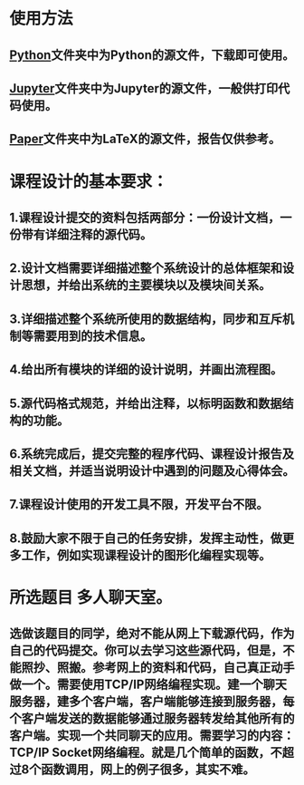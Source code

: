 # 使用方法
## [Python](/Python/)文件夹中为Python的源文件，下载即可使用。
## [Jupyter](/Jupyter/)文件夹中为Jupyter的源文件，一般供打印代码使用。
## [Paper](/Paper/)文件夹中为LaTeX的源文件，报告仅供参考。
# 课程设计的基本要求：
## 1.课程设计提交的资料包括两部分：一份设计文档，一份带有详细注释的源代码。
## 2.设计文档需要详细描述整个系统设计的总体框架和设计思想，并给出系统的主要模块以及模块间关系。
## 3.详细描述整个系统所使用的数据结构，同步和互斥机制等需要用到的技术信息。
## 4.给出所有模块的详细的设计说明，并画出流程图。
## 5.源代码格式规范，并给出注释，以标明函数和数据结构的功能。
## 6.系统完成后，提交完整的程序代码、课程设计报告及相关文档，并适当说明设计中遇到的问题及心得体会。
## 7.课程设计使用的开发工具不限，开发平台不限。
## 8.鼓励大家不限于自己的任务安排，发挥主动性，做更多工作，例如实现课程设计的图形化编程实现等。
# 所选题目  多人聊天室。
## 选做该题目的同学，绝对不能从网上下载源代码，作为自己的代码提交。你可以去学习这些源代码，但是，不能照抄、照搬。参考网上的资料和代码，自己真正动手做一个。需要使用TCP/IP网络编程实现。建一个聊天服务器，建多个客户端，客户端能够连接到服务器，每个客户端发送的数据能够通过服务器转发给其他所有的客户端。实现一个共同聊天的应用。需要学习的内容：TCP/IP Socket网络编程。就是几个简单的函数，不超过8个函数调用，网上的例子很多，其实不难。